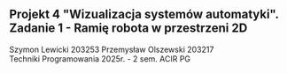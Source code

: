 Projekt 4 "Wizualizacja systemów automatyki".  
Zadanie 1 - Ramię robota w przestrzeni 2D
--
Szymon Lewicki 203253 Przemysław Olszewski 203217  
Techniki Programowania 2025r. - 2 sem. ACIR PG
